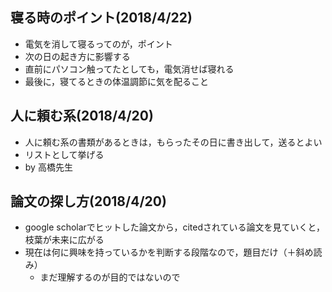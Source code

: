 ## 寝る時のポイント(2018/4/22)
- 電気を消して寝るってのが，ポイント
- 次の日の起き方に影響する
- 直前にパソコン触ってたとしても，電気消せば寝れる
- 最後に，寝てるときの体温調節に気を配ること

## 人に頼む系(2018/4/20)
- 人に頼む系の書類があるときは，もらったその日に書き出して，送るとよい
- リストとして挙げる
- by 高橋先生


## 論文の探し方(2018/4/20)
- google scholarでヒットした論文から，citedされている論文を見ていくと，枝葉が未来に広がる
- 現在は何に興味を持っているかを判断する段階なので，題目だけ（＋斜め読み）
	- まだ理解するのが目的ではないので
